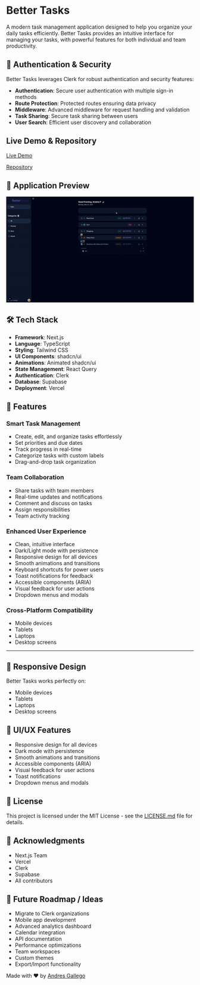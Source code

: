 # Better Tasks

A modern task management application designed to help you organize your daily tasks efficiently. Better Tasks provides an intuitive interface for managing your tasks, with powerful features for both individual and team productivity.

## 🔐 Authentication & Security

Better Tasks leverages Clerk for robust authentication and security features:

- **Authentication**: Secure user authentication with multiple sign-in methods
- **Route Protection**: Protected routes ensuring data privacy
- **Middleware**: Advanced middleware for request handling and validation
- **Task Sharing**: Secure task sharing between users
- **User Search**: Efficient user discovery and collaboration

## Live Demo & Repository

[Live Demo](https://manage-my-tasks.vercel.app/)

[Repository](https://github.com/WalkerFGZ/manage-my-tasks)

## 📱 Application Preview

![Application Preview](./public/assets/demo_video.gif)

## 🛠️ Tech Stack

- **Framework**: Next.js
- **Language**: TypeScript
- **Styling**: Tailwind CSS
- **UI Components**: shadcn/ui
- **Animations**: Animated shadcn/ui
- **State Management**: React Query
- **Authentication**: Clerk
- **Database**: Supabase
- **Deployment**: Vercel

## 🚀 Features

### Smart Task Management

- Create, edit, and organize tasks effortlessly
- Set priorities and due dates
- Track progress in real-time
- Categorize tasks with custom labels
- Drag-and-drop task organization

### Team Collaboration

- Share tasks with team members
- Real-time updates and notifications
- Comment and discuss on tasks
- Assign responsibilities
- Team activity tracking

### Enhanced User Experience

- Clean, intuitive interface
- Dark/Light mode with persistence
- Responsive design for all devices
- Smooth animations and transitions
- Keyboard shortcuts for power users
- Toast notifications for feedback
- Accessible components (ARIA)
- Visual feedback for user actions
- Dropdown menus and modals

### Cross-Platform Compatibility

- Mobile devices
- Tablets
- Laptops
- Desktop screens

---

## 📱 Responsive Design

Better Tasks works perfectly on:

- Mobile devices
- Tablets
- Laptops
- Desktop screens

## 🎨 UI/UX Features

- Responsive design for all devices
- Dark mode with persistence
- Smooth animations and transitions
- Accessible components (ARIA)
- Visual feedback for user actions
- Toast notifications
- Dropdown menus and modals

## 📄 License

This project is licensed under the MIT License - see the [LICENSE.md](LICENSE.md) file for details.

## 🙏 Acknowledgments

- Next.js Team
- Vercel
- Clerk
- Supabase
- All contributors

## 🔮 Future Roadmap / Ideas

- Migrate to Clerk organizations
- Mobile app development
- Advanced analytics dashboard
- Calendar integration
- API documentation
- Performance optimizations
- Team workspaces
- Custom themes
- Export/Import functionality

Made with ❤️ by [Andres Gallego](https://github.com/WalkerFGZ)
